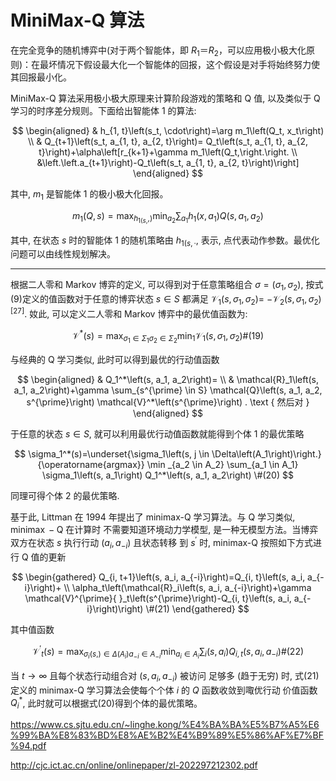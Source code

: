 

<!--
 * @version:
 * @Author:  StevenJokess（蔡舒起） https://github.com/StevenJokess
 * @Date: 2023-05-28 02:24:40
 * @LastEditors:  StevenJokess（蔡舒起） https://github.com/StevenJokess
 * @LastEditTime: 2023-06-07 14:17:58
 * @Description:
 * @Help me: make friends by a867907127@gmail.com and help me get some “foreign” things or service I need in life; 如有帮助，请赞助，失业3年了。![支付宝收款码](https://github.com/StevenJokess/d2rl/blob/master/img/%E6%94%B6.jpg)
 * @TODO::
 * @Reference:
-->

# MiniMax-Q 算法

在完全竞争的随机博弈中(对于两个智能体，即 $R_1＝R_2$，可以应用极小极大化原则)：在最坏情况下假设最大化一个智能体的回报，这个假设是对手将始终努力使其回报最小化。

MiniMax-Q 算法采用极小极大原理来计算阶段游戏的策略和 Q 值, 以及类似于 Q 学习的时序差分规则。下面给出智能体 1 的算法:

$$
\begin{aligned}
& h_{1, t}\left(s_t, \cdot\right)=\arg m_1\left(Q_t, x_t\right) \\
& Q_{t+1}\left(s_t, a_{1, t}, a_{2, t}\right)= Q_t\left(s_t, a_{1, t}, a_{2, t}\right)+\alpha\left[r_{k+1}+\gamma m_1\left(Q_t,\right.\right. \\
&\left.\left.a_{t+1}\right)-Q_t\left(s_t, a_{1, t}, a_{2, t}\right)\right]
\end{aligned}
$$

其中, $m_1$ 是智能体 1 的极小极大化回报。

$$
m_1(Q, s)=\max _{\left.h_{1(s,},\right)} \min _{a_2} \sum_{a_1} h_1\left(x, a_1\right) Q\left(s, a_1, a_2\right)
$$

其中, 在状态 $s$ 时的智能体 1 的随机策略由 $h_{1(s,·}$, 表示, 点代表动作参数。最优化问题可以由线性规划解决。

---

根据二人零和 Markov 博弈的定义, 可以得到对于任意策略组合 $\sigma=\left(\sigma_1, \sigma_2\right)$, 按式(9)定义的值函数对于任意的博弈状态 $s \in S$ 都满足 $\mathcal{V}_1\left(s, \sigma_1, \sigma_2\right)=$ $-\mathcal{V}_2\left(s, \sigma_1, \sigma_2\right)^{[27]}$. 奻此, 可以定义二人零和 Markov 博弈中的最优值函数为:

$$
\mathcal{V}^*(s)=\max _{\sigma_1 \in \Sigma_1 \sigma_2 \in \Sigma_2} \min _1 \mathcal{V}_1\left(s, \sigma_1, \sigma_2\right) \#(19)
$$

与经典的 $\mathrm{Q}$ 学习类似, 此时可以得到最优的行动值函数

$$
\begin{aligned}
& Q_1^*\left(s, a_1, a_2\right)= \\
& \mathcal{R}_1\left(s, a_1, a_2\right)+\gamma \sum_{s^{\prime} \in S} \mathcal{Q}\left(s, a_1, a_2, s^{\prime}\right) \mathcal{V}^*\left(s^{\prime}\right) . \text { 然后对 }
\end{aligned}
$$

于任意的状态 $s \in S$, 就可以利用最优行动值函数就能得到个体 1 的最优策略

$$
\sigma_1^*(s)=\underset{\sigma_1\left(s, j \in \Delta\left(A_1\right)\right.}{\operatorname{argmax}} \min _{a_2 \in A_2} \sum_{a_1 \in A_1} \sigma_1\left(s, a_1\right) Q_1^*\left(s, a_1, a_2\right) \#(20)
$$

同理可得个体 2 的最优策略.

基于此, Littman 在 1994 年提出了 minimax-Q 学习算法。与 $\mathrm{Q}$ 学习类似, $\operatorname{minimax}-\mathrm{Q}$ 在计算时 不需要知道环境动力学模型, 是一种无模型方法。当博弈双方在状态 $s$ 执行行动 $\left(a_i, a_{-i}\right)$ 且状态转移 到 $s^{\prime}$ 时, minimax-Q 按照如下方式进行 $\mathrm{Q}$ 值的更新

$$
\begin{gathered}
Q_{i, t+1}\left(s, a_i, a_{-i}\right)=Q_{i, t}\left(s, a_i, a_{-i}\right)+ \\
\alpha_t\left(\mathcal{R}_i\left(s, a_i, a_{-i}\right)+\gamma \mathcal{V}^{\prime}{ }_t\left(s^{\prime}\right)-Q_{i, t}\left(s, a_i, a_{-i}\right)\right) \#(21)
\end{gathered}
$$

其中值函数

$$
\mathcal{V}^{\prime}{ }_t(s)=\max _{\sigma_i(s,) \in \Delta\left(A_i\right) a_{-i} \in A_{-i}} \min _{a_i \in A_i} \sum_i\left(s, a_i\right) Q_{i, t}\left(s, a_i, a_{-i}\right) \#(22)
$$

当 $t \rightarrow \infty$ 且每个状态行动组合对 $\left(s, a_i, a_{-i}\right)$ 被访问 足够多 (趋于无穷) 时, 式(21)定义的 minimax-Q 学习算法会使每个个体 $i$ 的 $Q$ 函数收敛到㖩优行动 价值函数 $Q_i^*$, 此时就可以根据式(20)得到个体的最优策略。

[1]: https://www.jsjkx.com/CN/article/openArticlePDF.jsp?id=18437


https://www.cs.sjtu.edu.cn/~linghe.kong/%E4%BA%BA%E5%B7%A5%E6%99%BA%E8%83%BD%E8%AE%B2%E4%B9%89%E5%86%AF%E7%BF%94.pdf

http://cjc.ict.ac.cn/online/onlinepaper/zl-202297212302.pdf
